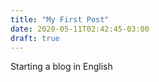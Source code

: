 ```yaml
---
title: "My First Post"
date: 2020-05-11T02:42:45-03:00
draft: true
---
```



Starting a blog in English

